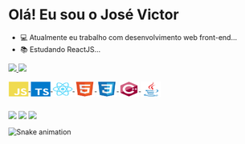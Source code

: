 # Olá! Eu sou o José Victor

- 💻 Atualmente eu trabalho com desenvolvimento web front-end...
- 📚 Estudando ReactJS...

<div>
  <a href="https://github.com/Ze-Victor">
  <img height="180em" src="https://github-readme-stats.vercel.app/api?username=Ze-Victor&show_icons=true&theme=dracula&include_all_commits=true&count_private=true"/>
  <img height="180em" src="https://github-readme-stats.vercel.app/api/top-langs/?username=Ze-Victor&layout=compact&langs_count=7&theme=dracula"/>
</div>
  
<div style="display: inline_block"><br>
  <img align="center" alt="Zé-Js" height="30" width="40" src="https://raw.githubusercontent.com/devicons/devicon/master/icons/javascript/javascript-plain.svg">
  <img align="center" alt="Zé-Ts" height="30" width="40" src="https://raw.githubusercontent.com/devicons/devicon/master/icons/typescript/typescript-plain.svg">
  <img align="center" alt="Zé-React" height="30" width="40" src="https://raw.githubusercontent.com/devicons/devicon/master/icons/react/react-original.svg">
  <img align="center" alt="Zé-HTML" height="30" width="40" src="https://raw.githubusercontent.com/devicons/devicon/master/icons/html5/html5-original.svg">
  <img align="center" alt="Zé-CSS" height="30" width="40" src="https://raw.githubusercontent.com/devicons/devicon/master/icons/css3/css3-original.svg">
  <img align="center" alt="Zé-Cpluplus" height="30" width="40" src="https://raw.githubusercontent.com/devicons/devicon/master/icons/cplusplus/cplusplus-original.svg">
  <img align="center" alt="Zé-Java" height="30" width="40" src="https://raw.githubusercontent.com/devicons/devicon/master/icons/java/java-original.svg"></div>
  </div>
  
  ##
  
  <div> 
  <a href="https://www.instagram.com/ze_fferreira/" target="_blank"><img src="https://img.shields.io/badge/-Instagram-%23E4405F?style=for-the-badge&logo=instagram&logoColor=white" target="_blank"></a>
  <a href = "mailto:contatojose.victor.ferreira.125@ufrn.edu.br"><img src="https://img.shields.io/badge/-Gmail-%23333?style=for-the-badge&logo=gmail&logoColor=white" target="_blank"></a>
  <a href="https://www.linkedin.com/in/jos%C3%A9-victor-ferreira-da-fonseca-55489520b/" target="_blank"><img src="https://img.shields.io/badge/-LinkedIn-%230077B5?style=for-the-badge&logo=linkedin&logoColor=white" target="_blank"></a> 
 
  ![Snake animation](https://github.com/ZeVictor/Ze-Victor/blob/output/github-contribution-grid-snake.svg)
 
</div>


